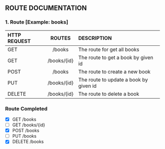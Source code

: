 ## ROUTE DOCUMENTATION

### 1. Route [Example: books]


| HTTP REQUEST       | ROUTES | DESCRIPTION |
| :---        |    :----:   |          :--- |
| GET         | /books       |The route for get all books   |
| GET         | /books/{id}        |The route to get a book by given id |
| POST        | /books        |  The route to create a new book |
| PUT         | /books/{id}        | The route to update a book by given id |
| DELETE      | /books/{id}        | The route to delete a book|

### Route Completed
- [x] GET /books
- [ ] GET /books/{id}
- [x] POST /books
- [ ] PUT /books
- [x] DELETE /books

